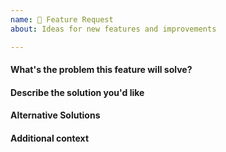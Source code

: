 ```yaml
---
name: 🚀 Feature Request
about: Ideas for new features and improvements

---
```


<!--
Thanks for suggesting a feature!

Quick check-list while suggesting features:
-->

#### What's the problem this feature will solve?
<!-- What are you trying to do, that you are unable to achieve with pytest as it currently stands? -->

#### Describe the solution you'd like
<!-- A clear and concise description of what you want to happen. -->

<!-- Provide examples of real-world use cases that this would enable and how it solves the problem described above. -->

#### Alternative Solutions
<!-- Have you tried to workaround the problem using a pytest plugin or other tools? Or a different approach to solving this issue? Please elaborate here. -->

#### Additional context
<!-- Add any other context, links, etc. about the feature here. -->

<!-- template copied from https://github.com/pytest-dev/pytest/tree/main/.github/ISSUE_TEMPLATE -->
